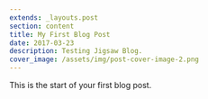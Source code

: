 ```yaml
---
extends: _layouts.post
section: content
title: My First Blog Post
date: 2017-03-23
description: Testing Jigsaw Blog.
cover_image: /assets/img/post-cover-image-2.png
---
```


This is the start of your first blog post.
